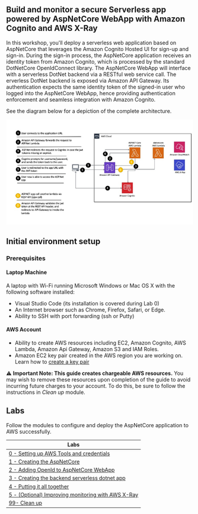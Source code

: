 ## Build and monitor a secure Serverless app powered by AspNetCore WebApp with Amazon Cognito and AWS X-Ray

In this workshop, you'll deploy a serverless web application based on AspNetCore that leverages the Amazon Cognito Hosted UI for sign-up and sign-in. During the sign-in process, the AspNetCore application receives an identity token from Amazon Cognito, which is processed by the standard DotNetCore OpenIdConnect library. The AspNetCore WebApp will interface with a serverless DotNet backend via a RESTful web service call. The erverless DotNet backend is exposed via Amazon API Gateway. Its authentication expects the same identity token of the signed-in user who logged into the AspNetCore WebApp, hence providing authentication enforcement and seamless integration with Amazon Cognito.

See the diagram below for a depiction of the complete architecture.

<img src="images/diagram.jpeg" alt="drawing" width="1400"/>

## Initial environment setup

### Prerequisites

#### Laptop Machine

A laptop with Wi-Fi running Microsoft Windows or Mac OS X with the following software installed:

- Visual Studio Code (its installation is covered during Lab 0)
- An Internet browser such as Chrome, Firefox, Safari, or Edge.
- Ability to SSH with port forwarding (ssh or Putty)

#### AWS Account

- Ability to create AWS resources including EC2, Amazon Cognito, AWS Lambda, Amazon Api Gateway, Amazon S3 and IAM Roles.
- Amazon EC2 key pair created in the AWS region you are working on. Learn how to [create a key pair](https://docs.aws.amazon.com/AWSEC2/latest/UserGuide/ec2-key-pairs.html)

:warning: **Important Note: This guide creates chargeable AWS resources.** You may wish to remove these resources upon completion of the guide to avoid incurring future charges to your account. To do this, be sure to follow the instructions in *Clean up* module.

## Labs

Follow the modules to configure and deploy the  AspNetCore application to AWS successfully.

| Labs |
| ------------- |
| [0 - Setting up AWS Tools and credentials](lab-0-tools-and-cred/) |
| [1 - Creating the AspNetCore](lab-1-aspnetcore/) |
| [2 - Adding OpenId to AspNetCore WebApp](lab-2-openid/) |
| [3 - Creating the backend serverless dotnet app](lab-3-backend/) |
| [4 - Putting it all together](lab-4-alltogether/) |
| [5 - (Optional) Improving monitoring with AWS X-Ray](lab-5-xray/) |
| [99- Clean up](lab-99-clean-up/) |